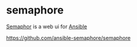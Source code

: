 # semaphore

[Semaphor](https://semui.co) is a web ui for [Ansible]()


https://github.com/ansible-semaphore/semaphore

